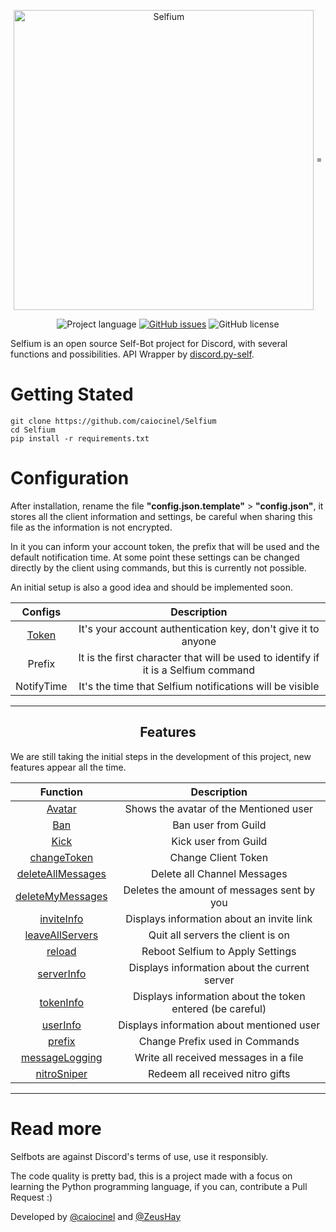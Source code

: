 <p align="center">
    <img width="480px" height="auto" src="https://i.imgur.com/FS3lNJQ.png" align="center" alt="Selfium" />
=
</p>
<p align="center">
    <img alt="Project language" src="https://img.shields.io/badge/language-Python-blue"></a>
    <a href="https://github.com/caiocinel/Selfium/issues"><img alt="GitHub issues" src="https://img.shields.io/github/issues/caiocinel/Selfium"></a>
    <img alt="GitHub license" src="https://img.shields.io/github/license/caiocinel/Selfium"></a>
    <br />
</p>
<p>Selfium is an open source Self-Bot project for Discord, with several functions and possibilities. API Wrapper by <a href="https://github.com/dolfies/discord.py-self">discord.py-self</a>.</p>

# Getting Stated

    git clone https://github.com/caiocinel/Selfium
    cd Selfium
    pip install -r requirements.txt

# Configuration
After installation, rename the file **"config.json.template"** > **"config.json"**, it stores all the client information and settings, be careful when sharing this file as the information is not encrypted.

In it you can inform your account token, the prefix that will be used and the default notification time. At some point these settings can be changed directly by the client using commands, but this is currently not possible.

An initial setup is also a good idea and should be implemented soon.

|                                         Configs                                          |               Description               |
| :---------------------------------------------------------------------------------------: | :-------------------------------------: |
| [Token](https://www.youtube.com/watch?v=YEgFvgg7ZPI)| It's your account authentication key, don't give it to anyone |
| Prefix    |It is the first character that will be used to identify if it is a Selfium command|
| NotifyTime   |It's the time that Selfium notifications will be visible|

---------------------------------------------------------------------------------------
<p align="center">
    <h2 align="center">Features</h2>
</b >

We are still taking the initial steps in the development of this project, new features appear all the time.

|Function|Description|
|:---------------------------------------------------------------------------------------: | :-------------------------------------: |
|[Avatar](https://github.com/caiocinel/Selfium/blob/main/events/client/commands/avatar.py) |Shows the avatar of the Mentioned user|
|[Ban](https://github.com/caiocinel/Selfium/blob/main/events/client/commands/ban.py)    |Ban user from Guild|
|[Kick](https://github.com/caiocinel/Selfium/blob/main/events/client/commands/kick.py)   |Kick user from Guild|
|[changeToken](https://github.com/caiocinel/Selfium/blob/main/events/client/commands/changeToken.py)   |Change Client Token|
|[deleteAllMessages](https://github.com/caiocinel/Selfium/blob/main/events/client/commands/kick.py)   |Delete all Channel Messages|
|[deleteMyMessages](https://github.com/caiocinel/Selfium/blob/main/events/client/commands/deleteOwnMessages.py)   |Deletes the amount of messages sent by you|
|[inviteInfo](https://github.com/caiocinel/Selfium/blob/main/events/client/commands/inviteInfo.py)   |Displays information about an invite link|
|[leaveAllServers](https://github.com/caiocinel/Selfium/blob/main/events/client/commands/leaveAllServers.py)   |Quit all servers the client is on|
|[reload](https://github.com/caiocinel/Selfium/blob/main/events/client/commands/reload.py)   |Reboot Selfium to Apply Settings|
|[serverInfo](https://github.com/caiocinel/Selfium/blob/main/events/client/commands/serverInfo.py)   |Displays information about the current server|
|[tokenInfo](https://github.com/caiocinel/Selfium/blob/main/events/client/commands/tokenInfo.py)   |Displays information about the token entered (be careful)|
|[userInfo](https://github.com/caiocinel/Selfium/blob/main/events/client/commands/userInfo.py)   |Displays information about mentioned user|
|[prefix](https://github.com/caiocinel/Selfium/blob/main/events/client/commands/prefix.py)   |Change Prefix used in Commands|
|[messageLogging](https://github.com/caiocinel/Selfium/blob/main/events/client/commands/logMessages.py)   |Write all received messages in a file|
|[nitroSniper](https://github.com/caiocinel/Selfium/blob/main/events/client/commands/giftSniper.py)   |Redeem all received nitro gifts|

---------------------------------------------------------------------------------------



# Read more

Selfbots are against Discord's terms of use, use it responsibly.

The code quality is pretty bad, this is a project made with a focus on learning the Python programming language, if you can, contribute a Pull Request :)


Developed by [@caiocinel](https://github.com/caiocinel) and [@ZeusHay](https://github.com/ZeusHay)
</p>
